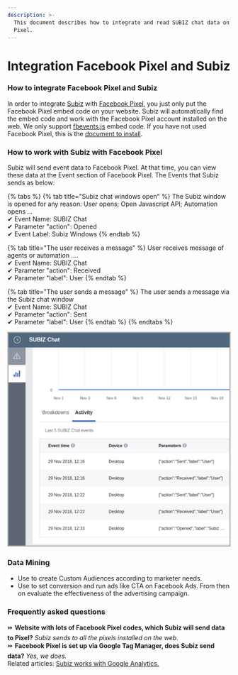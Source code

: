 ```yaml
---
description: >-
  This document describes how to integrate and read SUBIZ chat data on Facebook
  Pixel.
---
```


# Integration Facebook Pixel and Subiz

### How to integrate Facebook Pixel and Subiz 

In order to integrate [Subiz](https://subiz.com/) with [Facebook Pixel](https://developers.facebook.com/docs/facebook-pixel/?locale=en_US), you just only put the Facebook Pixel embed code on your website. Subiz will automatically find the embed code and work with the Facebook Pixel account installed on the web. We only support [fbevents.js](https://developers.facebook.com/docs/facebook-pixel/implementation#base-code) embed code. If you have not used Facebook Pixel, this is the [document to install](https://developers.facebook.com/docs/facebook-pixel/implementation#installing-the-pixel). 

### How to work with Subiz with Facebook Pixel

Subiz will send event data to Facebook Pixel. At that time, you can view these data at the Event section of Facebook Pixel. The Events that Subiz sends as below:

{% tabs %}
{% tab title="Subiz chat windows open" %}
The Subiz window is opened for any reason: User opens; Open Javascript API; Automation opens ...   
 ✔ Event Name: SUBIZ Chat   
 ✔ Parameter "action": Opened   
 ✔ Event Label: Subiz Windows
{% endtab %}

{% tab title="The user receives a message" %}
User receives message of agents or automation ....   
 ✔ Event Name: SUBIZ Chat   
 ✔ Parameter "action": Received   
 ✔ Parameter "label": User
{% endtab %}

{% tab title="The user sends a message" %}
The user sends a message via the Subiz chat window   
 ✔ Event Name: SUBIZ Chat   
 ✔ Parameter "action": Sent   
 ✔ Parameter "label": User
{% endtab %}
{% endtabs %}

![Subiz data will be available in Facebook Pixel.](../../.gitbook/assets/facebook-pixel.png)

### Data Mining 

* Use to create Custom Audiences according to marketer needs.
* Use to set conversion and run ads like CTA on Facebook Ads. From then on evaluate the effectiveness of the advertising campaign. 

### Frequently asked questions

⏩ **Website with lots of Facebook Pixel codes, which Subiz will send data to Pixel?** _Subiz sends to all the pixels installed on the web._   
⏩ **Facebook Pixel is set up via Google Tag Manager, does Subiz send data?** _Yes, we does._   
Related articles: [Subiz works with Google Analytics.](https://help-en.subiz.com/integration-with-third-parties/integration-google-analytics-and-subiz)

